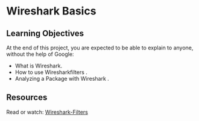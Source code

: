 # Wireshark Basics

## Learning Objectives
At the end of this project, you are expected to be able to explain to anyone, without the help of Google:

- What is Wireshark.
- How to use Wiresharkfilters .
- Analyzing a Package with Wireshark .

## Resources

Read or watch:
[Wireshark-Filters](https://intranet.hbtn.io/rltoken/mFJvTfTYzgnPLhPJTDK4ng)
